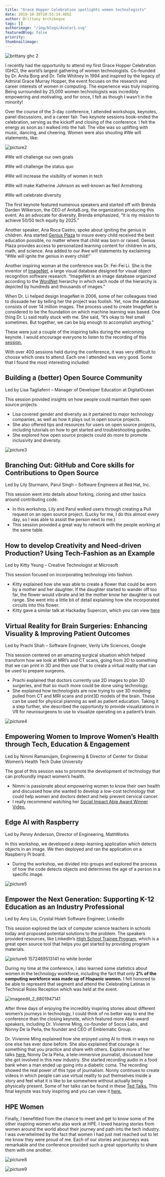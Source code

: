 ```yaml
---
title: "Grace Hopper Celebration spotlights women technologists"
date: 2019-10-30T20:53:14.405Z
author: Brittany Archibeque 
tags: []
authorimage: "/img/blogs/Avatar1.svg"
featuredBlog: false
priority:
thumbnailimage:
---
```

![brittany ghc 2](https://hpe-developer-portal.s3.amazonaws.com/uploads/media/2019/10/brittany-ghc-2-1572897237615.png)

I recently had the opportunity to attend my first Grace Hopper Celebration (GHC), the world’s largest gathering of women technologists. Co-founded by Dr. Anita Borg and Dr. Telle Whitney in 1994 and inspired by the legacy of Admiral Grace Murray Hopper, the event focuses on the research and career interests of women in computing. The experience was truly inspiring. Being surrounded by 25,000 women technologists was incredibly empowering and motivating, and for once, I felt as though I wasn’t in the minority!

Over the course of the 3-day conference, I attended workshops, keynotes, panel discussions, and a career fair. Two keynote sessions book-ended the celebration, serving as the kickoff and closing of the conference. I felt the energy as soon as I walked into the hall. The vibe was so uplifting with music, dancing, and cheering. Women were also shouting #We will statements, like:


![picture2](https://hpe-developer-portal.s3.amazonaws.com/uploads/media/2019/10/picture2-1572469485663.png)

#We will challenge our own goals

#We will challenge the status quo

#We will increase the visibility of women in tech

#We will make Katherine Johnson as well-known as Neil Armstrong

#We will celebrate diversity 

The first keynote featured numerous speakers and started off with Brenda Darden Wilkerson, the CEO of AnitaB.org, the organization producing this event. As an advocate for diversity, Brenda emphasized, “It is my mission to achieve 50/50 tech equity by 2025.” 

Another speaker, Ana Roca Castro, spoke about igniting the genius in children. Ana started [Genius Plaza](https://www.geniusplaza.com/en/) to insure every child received the best education possible, no matter where that child was born or raised. Genius Plaza provides access to personalized learning content for children in arts, math, and science. Ana added to our #we will statements by exclaiming “#We will ignite the genius in every child!”

Another inspiring woman at the conference was Dr. Fei-Fei Li. She is the inventor of [ImageNet,](http://www.image-net.org/) a large visual database designed for visual object recognition software research. “ImageNet is an image database organized according to the [WordNet](https://wordnet.princeton.edu/) hierarchy in which each node of the hierarchy is depicted by hundreds and thousands of images.” 

When Dr. Li helped design ImageNet in 2006, some of her colleagues tried to dissuade her by telling her the project was foolish. Yet, now the database consists of over 14 million images. The process used to create ImageNet is considered to be the foundation on which machine learning was based. One thing Dr. Li said really stuck with me. She said, “It’s okay to feel small sometimes. But together, we can be big enough to accomplish anything.”

These were just a couple of the inspiring talks during the welcoming keynote. I would encourage everyone to listen to the recording of this [session.](https://ghc.anitab.org/) 

With over 400 sessions held during the conference, it was very difficult to choose which ones to attend. Each one I attended was very good. Some that I found the most interesting included: 

## Building a (better) Open Source Community 
Led by Lisa Tagliaferri – Manager of Developer Education at DigitalOcean

This session provided insights on how people could maintain their open source projects.

* Lisa covered gender and diversity as it pertained to major technology companies, as well as how it plays out in open source projects.  
* She also offered tips and resources for users on open source projects, including tutorials on how to get started and troubleshooting guides. 
* She explored how open source projects could do more to promote inclusivity and diversity.



![picture3](https://hpe-developer-portal.s3.amazonaws.com/uploads/media/2019/10/picture3-1572469470326.png)

## Branching Out: GitHub and Core skills for Contributions to Open Source 
Led by Lily Sturmann, Parul Singh – Software Engineers at Red Hat, Inc.

This session went into details about forking, cloning and other basics around contributing code. 

* In this workshop, Lily and Parul walked users through creating a Pull request on an open source project. (Lucky for me, I do this almost every day, so I was able to assist the person next to me.)
* This session provided a great way to network with the people working at the same table.

## How to develop Creativity and Need-driven Production? Using Tech-Fashion as an Example 
Led by Kitty Yeung – Creative Technologist at Microsoft

This session focused on incorporating technology into fashion. 

* Kitty explained how she was able to create a flower that could be worn by a mother and her daughter. If the daughter started to wander off too far, the flower would vibrate and let the mother know her daughter is out range. She went into a little bit of detail explaining how she incorporated circuits into this flower.
* Kitty gave a similar talk at Hackaday Supercon, which you can view [here](https://www.youtube.com/watch?v=KTL_1zz_cRc)


## Virtual Reality for Brain Surgeries: Enhancing Visuality & Improving Patient Outcomes	
Led by Prachi Shah – Software Engineer, Verily Life Sciences, Google

This session centered on an amazing surgical situation which helped transform how we look at MRI’s and CT scans, going from 2D to something that we can print in 3D and then use that to create a virtual reality that can be used to prepare surgeons. 

* Prachi explained that doctors currently use 2D images to plan 3D surgeries, and that so much more could be done using technology.
* She explained how technologists are now trying to use 3D modeling pulled from CT and MRI scans and print3D models of the brain. These can be used for physical planning as well as patient education. Taking it a step further, she described the opportunity to provide visualizations in VR for neurosurgeons to use to visualize operating on a patient’s brain.  






![picture4](https://hpe-developer-portal.s3.amazonaws.com/uploads/media/2019/10/picture4-1572469494011.png)

## Empowering Women to Improve Women’s Health through Tech, Education & Engagement
Led by Nimmi Ramanujam, Engineering & Director of Center for Global Women’s Health Tech Duke University

The goal of this session was to promote the development of technology that can profoundly impact women’s health. 

* Nimmi is passionate about empowering women to know their own health and discussed how she wanted to develop a low-cost technology that could help women and doctors detect and help prevent cervical cancer. 
* I really recommend watching her [Social Impact Abie Award Winner Video.](https://www.youtube.com/watch?v=LePaY_Ms6_o)

## Edge AI with Raspberry 
Led by Penny Anderson, Director of Engineering, MathWorks

In this workshop, we developed a deep-learning application which detects objects in an image. We then deployed and ran the application on a Raspberry Pi board. 

* During the workshop, we divided into groups and explored the process of how the code detects objects and determines the age of a person in a specific image. 



![picture5](https://hpe-developer-portal.s3.amazonaws.com/uploads/media/2019/10/picture5-1572469501148.png)

## Empower the Next Generation: Supporting K-12 Education as an Industry Professional
Led by Amy Liu, Crystal Hsieh Software Engineer, LinkedIn

This session explored the lack of computer science teachers in schools today and proposed potential solutions to the problem. The speakers provided resources, like LinkedIn’s [High School Trainee Program,](https://github.com/linkedin/high-school-trainee) which is a great open source tool that helps you get started by providing program materials. 


![picture6 1572469513141 no white border](https://hpe-developer-portal.s3.amazonaws.com/uploads/media/2019/10/picture6-1572469513141-no-white-border-1572906184377.jpg)

During my time at the conference, I also learned some statistics about women in the technology workforce, including the fact that only __2% of the computing workforce was made up of Hispanic women.__ I felt honored to be able to represent that segment and attend the Celebrating Latinas in Technical Roles Reception which was held at the event.

![imageedit_2_6801947141](https://hpe-developer-portal.s3.amazonaws.com/uploads/media/2019/10/imageedit_2_6801947141-1572579297293.png)

After three days of enjoying the incredibly inspiring stories about different women’s journeys in technology, I could think of no better way to end the conference than the closing keynote, which featured more Abie-award speakers, including Dr. Vivienne Ming, co-founder of Socos Labs, and Nonny De la Peña, the founder and CEO of Emblematic Group.

Dr. Vivienne Ming explained how she enjoyed using AI to think in ways no one else has ever done before. She also explained that courage is something that you practice and share with others. Explore more of her talks [here.](https://www.youtube.com/watch?v=1lpGcWxDv98) Nonny De la Peña, a tele-immersive journalist, discussed how she got involved in this new industry. She started recording audio in a food bank when a man ended up going into a diabetic coma. The recording showed the real power of this type of journalism. Nonny continues to create videos in which people can use virtual reality to put themselves inside a story and feel what it is like to be somewhere without actually being physically present. Some of her talks can be found in these [Ted Talks.](https://www.ted.com/talks/nonny_de_la_pena_the_future_of_news_virtual_reality?language=en) This final keynote was truly inspiring and you can view it [here.](https://ghc.anitab.org/)

## HPE Women

Finally, I benefitted from the chance to meet and get to know some of the other inspiring women who also work at HPE. I loved hearing stories from women around the world about their journey and path into the tech industry. I was overwhelmed by the fact that women I had just met reached out to let me know they were proud of me. Each of our stories and journeys was remarkable and the conference provided such a great opportunity to share them with one another. 


![picture8](https://hpe-developer-portal.s3.amazonaws.com/uploads/media/2019/10/picture8-1572469528275.png)



![picture9](https://hpe-developer-portal.s3.amazonaws.com/uploads/media/2019/10/picture9-1572469543131.png)

